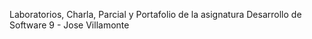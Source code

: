 Laboratorios, Charla, Parcial y Portafolio de la asignatura Desarrollo de Software 9 - Jose Villamonte
